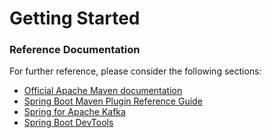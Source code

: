 # Getting Started

### Reference Documentation
For further reference, please consider the following sections:

* [Official Apache Maven documentation](https://maven.apache.org/guides/index.html)
* [Spring Boot Maven Plugin Reference Guide](https://docs.spring.io/spring-boot/docs/2.2.1.RELEASE/maven-plugin/)
* [Spring for Apache Kafka](https://docs.spring.io/spring-boot/docs/2.2.1.RELEASE/reference/htmlsingle/#boot-features-kafka)
* [Spring Boot DevTools](https://docs.spring.io/spring-boot/docs/2.2.1.RELEASE/reference/htmlsingle/#using-boot-devtools)

